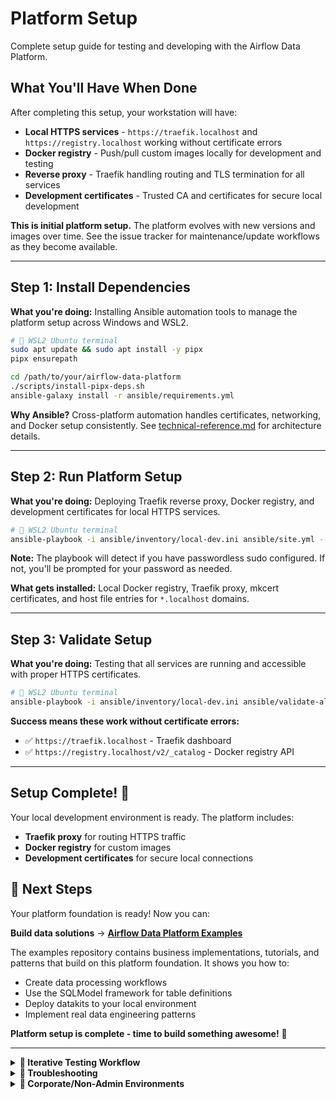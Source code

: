 # Platform Setup

Complete setup guide for testing and developing with the Airflow Data Platform.

## What You'll Have When Done

After completing this setup, your workstation will have:

- **Local HTTPS services** - `https://traefik.localhost` and `https://registry.localhost` working without certificate errors
- **Docker registry** - Push/pull custom images locally for development and testing
- **Reverse proxy** - Traefik handling routing and TLS termination for all services
- **Development certificates** - Trusted CA and certificates for secure local development

**This is initial platform setup.** The platform evolves with new versions and images over time. See the issue tracker for maintenance/update workflows as they become available.

---

## Step 1: Install Dependencies

**What you're doing:** Installing Ansible automation tools to manage the platform setup across Windows and WSL2.

```bash
# 🐧 WSL2 Ubuntu terminal
sudo apt update && sudo apt install -y pipx
pipx ensurepath

cd /path/to/your/airflow-data-platform
./scripts/install-pipx-deps.sh
ansible-galaxy install -r ansible/requirements.yml
```

**Why Ansible?** Cross-platform automation handles certificates, networking, and Docker setup consistently. See [technical-reference.md](technical-reference.md) for architecture details.

---

## Step 2: Run Platform Setup

**What you're doing:** Deploying Traefik reverse proxy, Docker registry, and development certificates for local HTTPS services.

```bash
# 🐧 WSL2 Ubuntu terminal
ansible-playbook -i ansible/inventory/local-dev.ini ansible/site.yml --ask-become-pass
```

**Note:** The playbook will detect if you have passwordless sudo configured. If not, you'll be prompted for your password as needed.

**What gets installed:** Local Docker registry, Traefik proxy, mkcert certificates, and host file entries for `*.localhost` domains.

---

## Step 3: Validate Setup

**What you're doing:** Testing that all services are running and accessible with proper HTTPS certificates.

```bash
# 🐧 WSL2 Ubuntu terminal
ansible-playbook -i ansible/inventory/local-dev.ini ansible/validate-all.yml --ask-become-pass
```

**Success means these work without certificate errors:**
- ✅ `https://traefik.localhost` - Traefik dashboard
- ✅ `https://registry.localhost/v2/_catalog` - Docker registry API

---

## Setup Complete! 🎉

Your local development environment is ready. The platform includes:
- **Traefik proxy** for routing HTTPS traffic
- **Docker registry** for custom images
- **Development certificates** for secure local connections

## 🚀 Next Steps

Your platform foundation is ready! Now you can:

**Build data solutions** → **[Airflow Data Platform Examples](https://github.com/Troubladore/airflow-data-platform-examples)**

The examples repository contains business implementations, tutorials, and patterns that build on this platform foundation. It shows you how to:
- Create data processing workflows
- Use the SQLModel framework for table definitions
- Deploy datakits to your local environment
- Implement real data engineering patterns

**Platform setup is complete - time to build something awesome!** 🎉

---

<details>
<summary><strong>🧪 Iterative Testing Workflow</strong></summary>

For repeated testing and development cycles:

**Clean environment between tests:**
```bash
./scripts/teardown.sh    # Choose option 1 (keeps certificates for speed)
# Make your changes
ansible-playbook -i ansible/inventory/local-dev.ini ansible/site.yml --ask-become-pass
```

**Quick validation after changes:**
```bash
curl -k https://registry.localhost/v2/_catalog
curl -k https://traefik.localhost/api/http/services
```

**Component-specific teardown:**
```bash
./scripts/teardown-layer2.sh          # Layer 2 components only
./layer3-warehouses/scripts/teardown-layer3.sh  # Layer 3 components only
```
</details>

<details>
<summary><strong>🚨 Troubleshooting</strong></summary>

**"Permission Denied" on Windows tasks**
- Expected for non-admin users
- Manually add to `C:\Windows\System32\drivers\etc\hosts`:
  ```
  127.0.0.1 registry.localhost
  127.0.0.1 traefik.localhost
  ```

**"Docker not found in WSL2"**
- Enable Docker Desktop WSL2 integration: Settings → Resources → WSL Integration
- Restart WSL2: `wsl --shutdown` then reopen terminal

**"Certificate errors" or HTTPS warnings**
- Run `mkcert -install` to trust the local CA
- Check certificates exist: `ls ~/.local/share/certs/`
- Verify hosts file has the required entries

**Services not responding**
- Check containers are running: `docker ps`
- View detailed logs:
  ```bash
  docker compose -f ~/platform-services/traefik/docker-compose.yml logs -f
  ```
- Test manual connectivity:
  ```bash
  curl -k https://registry.localhost/v2/_catalog
  curl -k https://traefik.localhost/api/http/services
  ```
</details>

<details>
<summary><strong>🏢 Corporate/Non-Admin Environments</strong></summary>

**What works automatically (no admin needed):**
- Install Scoop package manager
- Install mkcert via Scoop
- Generate and install development certificates
- Deploy all Docker services

**What requires admin (or corporate tools):**
- Updating Windows hosts file

**If Ansible can't update hosts file:**
1. Use your organization's host management tool, OR
2. Manually add as Administrator:
   ```
   127.0.0.1 registry.localhost
   127.0.0.1 traefik.localhost
   ```
3. Re-run validation: `ansible-playbook -i ansible/inventory/local-dev.ini ansible/validate-all.yml --ask-become-pass`

**Tip:** To avoid password prompts entirely, set up passwordless sudo:
```bash
sudo visudo  # Add this line: your_username ALL=(ALL) NOPASSWD:ALL
```
</details>
